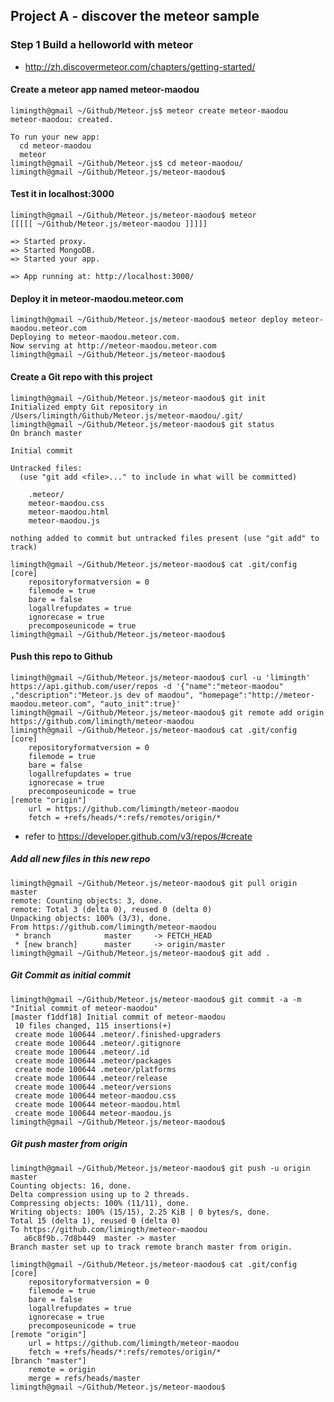
## Project A - discover the meteor sample

### Step 1 Build a helloworld with meteor
* http://zh.discovermeteor.com/chapters/getting-started/

#### Create a meteor app named meteor-maodou 
	limingth@gmail ~/Github/Meteor.js$ meteor create meteor-maodou
	meteor-maodou: created.                       

	To run your new app:                          
	  cd meteor-maodou                            
	  meteor                                      
	limingth@gmail ~/Github/Meteor.js$ cd meteor-maodou/
	limingth@gmail ~/Github/Meteor.js/meteor-maodou$ 

#### Test it in localhost:3000
	limingth@gmail ~/Github/Meteor.js/meteor-maodou$ meteor
	[[[[[ ~/Github/Meteor.js/meteor-maodou ]]]]]  

	=> Started proxy.                             
	=> Started MongoDB.                           
	=> Started your app.                          

	=> App running at: http://localhost:3000/

#### Deploy it in meteor-maodou.meteor.com
	limingth@gmail ~/Github/Meteor.js/meteor-maodou$ meteor deploy meteor-maodou.meteor.com
	Deploying to meteor-maodou.meteor.com.        
	Now serving at http://meteor-maodou.meteor.com
	limingth@gmail ~/Github/Meteor.js/meteor-maodou$ 

#### Create a Git repo with this project
	limingth@gmail ~/Github/Meteor.js/meteor-maodou$ git init
	Initialized empty Git repository in /Users/limingth/Github/Meteor.js/meteor-maodou/.git/
	limingth@gmail ~/Github/Meteor.js/meteor-maodou$ git status
	On branch master

	Initial commit

	Untracked files:
	  (use "git add <file>..." to include in what will be committed)

		.meteor/
		meteor-maodou.css
		meteor-maodou.html
		meteor-maodou.js

	nothing added to commit but untracked files present (use "git add" to track)

	limingth@gmail ~/Github/Meteor.js/meteor-maodou$ cat .git/config 
	[core]
		repositoryformatversion = 0
		filemode = true
		bare = false
		logallrefupdates = true
		ignorecase = true
		precomposeunicode = true
	limingth@gmail ~/Github/Meteor.js/meteor-maodou$ 

#### Push this repo to Github
	limingth@gmail ~/Github/Meteor.js/meteor-maodou$ curl -u 'limingth' https://api.github.com/user/repos -d '{"name":"meteor-maodou" ,"description":"Meteor.js dev of maodou", "homepage":"http://meteor-maodou.meteor.com", "auto_init":true}'
	limingth@gmail ~/Github/Meteor.js/meteor-maodou$ git remote add origin https://github.com/limingth/meteor-maodou
	limingth@gmail ~/Github/Meteor.js/meteor-maodou$ cat .git/config 
	[core]
		repositoryformatversion = 0
		filemode = true
		bare = false
		logallrefupdates = true
		ignorecase = true
		precomposeunicode = true
	[remote "origin"]
		url = https://github.com/limingth/meteor-maodou
		fetch = +refs/heads/*:refs/remotes/origin/*

* refer to https://developer.github.com/v3/repos/#create

##### Add all new files in this new repo
	limingth@gmail ~/Github/Meteor.js/meteor-maodou$ git pull origin master
	remote: Counting objects: 3, done.
	remote: Total 3 (delta 0), reused 0 (delta 0)
	Unpacking objects: 100% (3/3), done.
	From https://github.com/limingth/meteor-maodou
	 * branch            master     -> FETCH_HEAD
	 * [new branch]      master     -> origin/master
	limingth@gmail ~/Github/Meteor.js/meteor-maodou$ git add .

##### Git Commit as initial commit
	limingth@gmail ~/Github/Meteor.js/meteor-maodou$ git commit -a -m "Initial commit of meteor-maodou"
	[master f1ddf18] Initial commit of meteor-maodou
	 10 files changed, 115 insertions(+)
	 create mode 100644 .meteor/.finished-upgraders
	 create mode 100644 .meteor/.gitignore
	 create mode 100644 .meteor/.id
	 create mode 100644 .meteor/packages
	 create mode 100644 .meteor/platforms
	 create mode 100644 .meteor/release
	 create mode 100644 .meteor/versions
	 create mode 100644 meteor-maodou.css
	 create mode 100644 meteor-maodou.html
	 create mode 100644 meteor-maodou.js
	limingth@gmail ~/Github/Meteor.js/meteor-maodou$ 

##### Git push master from origin
	limingth@gmail ~/Github/Meteor.js/meteor-maodou$ git push -u origin master
	Counting objects: 16, done.
	Delta compression using up to 2 threads.
	Compressing objects: 100% (11/11), done.
	Writing objects: 100% (15/15), 2.25 KiB | 0 bytes/s, done.
	Total 15 (delta 1), reused 0 (delta 0)
	To https://github.com/limingth/meteor-maodou
	   a6c8f9b..7d8b449  master -> master
	Branch master set up to track remote branch master from origin.

	limingth@gmail ~/Github/Meteor.js/meteor-maodou$ cat .git/config 
	[core]
		repositoryformatversion = 0
		filemode = true
		bare = false
		logallrefupdates = true
		ignorecase = true
		precomposeunicode = true
	[remote "origin"]
		url = https://github.com/limingth/meteor-maodou
		fetch = +refs/heads/*:refs/remotes/origin/*
	[branch "master"]
		remote = origin
		merge = refs/heads/master
	limingth@gmail ~/Github/Meteor.js/meteor-maodou$ 
